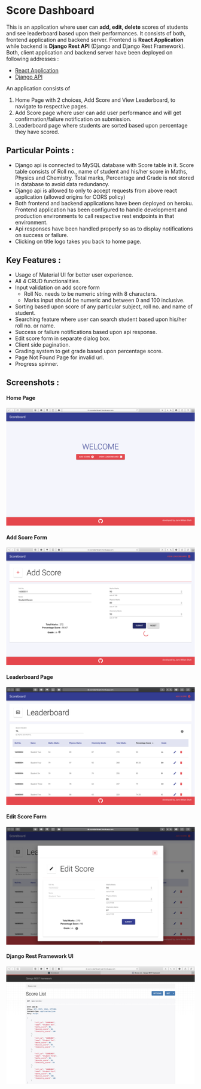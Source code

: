 # Score Dashboard

This is an application where user can **add, edit, delete** scores of students and see leaderboard based upon their performances. It consists of both, frontend application and backend server. Frontend is **React Application** while backend is **Django Rest API** (Django and Django Rest Framework). Both, client application and backend server have been deployed on following addresses :

* [React Application](https://scoredashboard.herokuapp.com)
* [Django API](https://score-dashboard-api.herokuapp.com/api/scores/)

An application consists of

1. Home Page with 2 choices, Add Score and View Leaderboard, to navigate to respective pages.
2. Add Score page where user can add user performance and will get confirmation/failure notification on submission.
3. Leaderboard page where students are sorted based upon percentage they have scored.


## Particular Points :

* Django api is connected to MySQL database with Score table in it. Score table consists of Roll no., name of student and his/her score in Maths, Physics and Chemistry. Total marks, Percentage and Grade is not stored in database to avoid data redundancy.
* Django api is allowed to only to accept requests from above react application (allowed origins for CORS policy)
* Both frontend and backend applications have been deployed on heroku. Frontend application has been configured to handle development and production environments to call respective rest endpoints in that environment.
* Api responses have been handled properly so as to display notifications on success or failure.
* Clicking on title logo takes you back to home page.

## Key Features :

* Usage of Material UI for better user experience.
* All 4 CRUD functionalities.
* Input validation on add score form
    - Roll No. needs to be numeric string with 8 characters.
    - Marks input should be numeric and between 0 and 100 inclusive.
* Sorting based upon score of any particular subject, roll no. and name of student.
* Searching feature where user can search student based upon his/her roll no. or name.
* Success or failure notifications based upon api response.
* Edit score form in separate dialog box.
* Client side pagination.
* Grading system to get grade based upon percentage score.
* Page Not Found Page for invalid url.
* Progress spinner.

## Screenshots :

#### Home Page

![Home Page](img/Homepage.png)

#### Add Score Form

![Add Score Form](img/Addscoreform.png)

#### Leaderboard Page

![Leaderboard Page](img/Leaderboard.png)

#### Edit Score Form

![Add Score Form](img/Editscoreform.png)

#### Django Rest Framework UI

![Django Rest Framwork UI](img/DjangoApiUI.png)